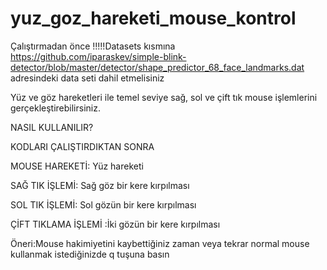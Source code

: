 # yuz_goz_hareketi_mouse_kontrol
Çalıştırmadan önce
!!!!!Datasets kısmına https://github.com/iparaskev/simple-blink-detector/blob/master/detector/shape_predictor_68_face_landmarks.dat
adresindeki data seti dahil etmelisiniz



Yüz ve göz hareketleri ile temel seviye sağ, sol ve çift tık mouse işlemlerini gerçekleştirebilirsiniz.

 NASIL KULLANILIR?
                                                           
KODLARI ÇALIŞTIRDIKTAN SONRA
                                               
MOUSE HAREKETİ:   Yüz hareketi
                                 
SAĞ TIK İŞLEMİ:  Sağ göz bir kere kırpılması
                                        
SOL TIK İŞLEMİ:   Sol gözün bir kere kırpılması                                                    
                                   
ÇİFT TIKLAMA İŞLEMİ :İki gözün  bir kere kırpılması
                                       
Öneri:Mouse hakimiyetini kaybettiğiniz zaman  veya tekrar normal mouse kullanmak istediğinizde q tuşuna basın
